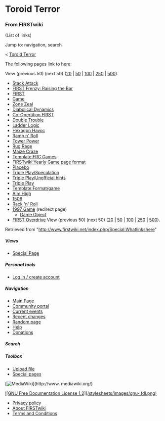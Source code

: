 # Toroid Terror

### From FIRSTwiki

(List of links)

Jump to: navigation, search

&lt; [Toroid Terror](/index.php?title=Toroid_Terror&redirect=no "Toroid
Terror" )  

The following pages link to here:

View (previous 50) (next 50)
([20](/index.php?title=Special:Whatlinkshere/Toroid_Terror&limit=20&from=0
"Special:Whatlinkshere/Toroid Terror" ) |
[50](/index.php?title=Special:Whatlinkshere/Toroid_Terror&limit=50&from=0
"Special:Whatlinkshere/Toroid Terror" ) |
[100](/index.php?title=Special:Whatlinkshere/Toroid_Terror&limit=100&from=0
"Special:Whatlinkshere/Toroid Terror" ) |
[250](/index.php?title=Special:Whatlinkshere/Toroid_Terror&limit=250&from=0
"Special:Whatlinkshere/Toroid Terror" ) |
[500](/index.php?title=Special:Whatlinkshere/Toroid_Terror&limit=500&from=0
"Special:Whatlinkshere/Toroid Terror" )).

  * [Stack Attack](/index.php/Stack_Attack "Stack Attack" )
  * [FIRST Frenzy: Raising the Bar](/index.php/FIRST_Frenzy:_Raising_the_Bar "FIRST Frenzy: Raising the Bar" )
  * [FIRST](/index.php/FIRST "FIRST" )
  * [Game](/index.php/Game "Game" )
  * [Zone Zeal](/index.php/Zone_Zeal "Zone Zeal" )
  * [Diabolical Dynamics](/index.php/Diabolical_Dynamics "Diabolical Dynamics" )
  * [Co-Opertition FIRST](/index.php/Co-Opertition_FIRST "Co-Opertition FIRST" )
  * [Double Trouble](/index.php/Double_Trouble "Double Trouble" )
  * [Ladder Logic](/index.php/Ladder_Logic "Ladder Logic" )
  * [Hexagon Havoc](/index.php/Hexagon_Havoc "Hexagon Havoc" )
  * [Ramp n' Roll](/index.php/Ramp_n%27_Roll "Ramp n' Roll" )
  * [Tower Power](/index.php/Tower_Power "Tower Power" )
  * [Rug Rage](/index.php/Rug_Rage "Rug Rage" )
  * [Maize Craze](/index.php/Maize_Craze "Maize Craze" )
  * [Template:FRC Games](/index.php/Template:FRC_Games "Template:FRC Games" )
  * [FIRSTwiki:Yearly Game page format](/index.php/FIRSTwiki:Yearly_Game_page_format "FIRSTwiki:Yearly Game page format" )
  * [Placebo](/index.php/Placebo "Placebo" )
  * [Triple Play/Speculation](/index.php/Triple_Play/Speculation "Triple Play/Speculation" )
  * [Triple Play/Unofficial hints](/index.php/Triple_Play/Unofficial_hints "Triple Play/Unofficial hints" )
  * [Triple Play](/index.php/Triple_Play "Triple Play" )
  * [Template:Format/game](/index.php/Template:Format/game "Template:Format/game" )
  * [Aim High](/index.php/Aim_High "Aim High" )
  * [1506](/index.php/1506 "1506" )
  * [Rack 'n' Roll](/index.php/Rack_%27n%27_Roll "Rack 'n' Roll" )
  * [1997 Game](/index.php?title=1997_Game&redirect=no "1997 Game" ) (redirect page) 
    * [Game Object](/index.php/Game_Object "Game Object" )
  * [FIRST Overdrive](/index.php/FIRST_Overdrive "FIRST Overdrive" )
View (previous 50) (next 50)
([20](/index.php?title=Special:Whatlinkshere/Toroid_Terror&limit=20&from=0
"Special:Whatlinkshere/Toroid Terror" ) |
[50](/index.php?title=Special:Whatlinkshere/Toroid_Terror&limit=50&from=0
"Special:Whatlinkshere/Toroid Terror" ) |
[100](/index.php?title=Special:Whatlinkshere/Toroid_Terror&limit=100&from=0
"Special:Whatlinkshere/Toroid Terror" ) |
[250](/index.php?title=Special:Whatlinkshere/Toroid_Terror&limit=250&from=0
"Special:Whatlinkshere/Toroid Terror" ) |
[500](/index.php?title=Special:Whatlinkshere/Toroid_Terror&limit=500&from=0
"Special:Whatlinkshere/Toroid Terror" )).

Retrieved from "<http://www.firstwiki.net/index.php/Special:Whatlinkshere>"

##### Views

  * [Special Page](/index.php/Special:Whatlinkshere/Toroid_Terror)

##### Personal tools

  * [Log in / create account](/index.php?title=Special:Userlogin&returnto=Special:Whatlinkshere)

[](/index.php/Main_Page "Main Page" )

##### Navigation

  * [Main Page](/index.php/Main_Page)
  * [Community portal](/index.php/FIRSTwiki:Community_portal)
  * [Current events](/index.php/Current_events)
  * [Recent changes](/index.php/Special:Recentchanges)
  * [Random page](/index.php/Special:Random)
  * [Help](/index.php/Help:Contents)
  * [Donations](/index.php/FIRSTwiki:Site_support)

##### Search



##### Toolbox

  * [Upload file](/index.php/Special:Upload)
  * [Special pages](/index.php/Special:Specialpages)

[![MediaWiki](/skins/common/images/poweredby_mediawiki_88x31.png)](http://www.
mediawiki.org/)

[![GNU Free Documentation License 1.2](/stylesheets/images/gnu-
fdl.png)](http://www.gnu.org/copyleft/fdl.html)

  * [Privacy policy](/index.php/FIRSTwiki:Privacy_policy "FIRSTwiki:Privacy policy" )
  * [About FIRSTwiki](/index.php/FIRSTwiki:About "FIRSTwiki:About" )
  * [Terms and Conditions](/index.php/FIRSTwiki:Terms_and_conditions "FIRSTwiki:Terms and conditions" )


